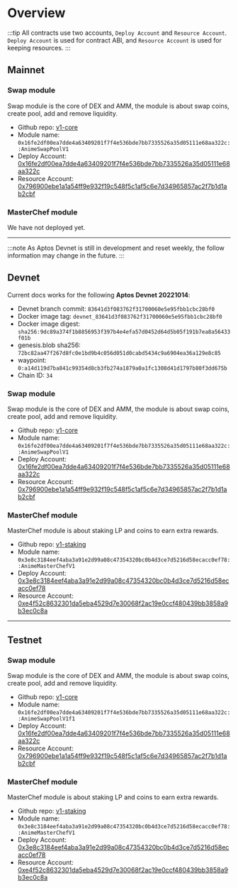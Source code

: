 # Overview

:::tip
All contracts use two accounts, `Deploy Account` and `Resource Account`.
`Deploy Account` is used for contract ABI, and `Resource Account` is used for keeping resources.
:::

## Mainnet
### Swap module
Swap module is the core of DEX and AMM, the module is about swap coins, create pool, add and remove liquidity.
* Github repo: [v1-core](https://github.com/AnimeSwap/v1-core/tree/v1.0.0)
* Module name: `0x16fe2df00ea7dde4a63409201f7f4e536bde7bb7335526a35d05111e68aa322c::AnimeSwapPoolV1`
* Deploy Account: [0x16fe2df00ea7dde4a63409201f7f4e536bde7bb7335526a35d05111e68aa322c](https://explorer.aptoslabs.com/account/0x16fe2df00ea7dde4a63409201f7f4e536bde7bb7335526a35d05111e68aa322c?network=mainnet)
* Resource Account: [0x796900ebe1a1a54ff9e932f19c548f5c1af5c6e7d34965857ac2f7b1d1ab2cbf](https://explorer.aptoslabs.com/account/0x796900ebe1a1a54ff9e932f19c548f5c1af5c6e7d34965857ac2f7b1d1ab2cbf?network=mainnet)

### MasterChef module
We have not deployed yet.

------

:::note
As Aptos Devnet is still in development and reset weekly, the follow information may change in the future.
:::

## Devnet
Current docs works for the following **Aptos Devnet 20221014**:
- Devnet branch commit: `83641d3f083762f31700060e5e95fbb1cbc28bf0`
- Docker image tag: `devnet_83641d3f083762f31700060e5e95fbb1cbc28bf0`
- Docker image digest: `sha256:9dc89a374f1b8856953f397b4e4efa57d0452d64d5b05f191b7ea8a56433f01b`
- genesis.blob sha256: `72bc82aa47f267d8fc0e1bd9b4c056d051d0cabd5434c9a6904ea36a129e8c85`
- waypoint: `0:a14d119d7ba841c99354d8cb3fb274a1879a0a1fc1308d41d1797b80f3dd675b`
- Chain ID: `34`

### Swap module
Swap module is the core of DEX and AMM, the module is about swap coins, create pool, add and remove liquidity.
* Github repo: [v1-core](https://github.com/AnimeSwap/v1-core/tree/v0.4.0)
* Module name: `0x16fe2df00ea7dde4a63409201f7f4e536bde7bb7335526a35d05111e68aa322c::AnimeSwapPoolV1`
* Deploy Account: [0x16fe2df00ea7dde4a63409201f7f4e536bde7bb7335526a35d05111e68aa322c](https://explorer.aptoslabs.com/account/0x16fe2df00ea7dde4a63409201f7f4e536bde7bb7335526a35d05111e68aa322c?network=Devnet)
* Resource Account: [0x796900ebe1a1a54ff9e932f19c548f5c1af5c6e7d34965857ac2f7b1d1ab2cbf](https://explorer.aptoslabs.com/account/0x796900ebe1a1a54ff9e932f19c548f5c1af5c6e7d34965857ac2f7b1d1ab2cbf?network=Devnet)

### MasterChef module
MasterChef module is about staking LP and coins to earn extra rewards.
* Github repo: [v1-staking](https://github.com/AnimeSwap/v1-staking)
* Module name: `0x3e8c3184eef4aba3a91e2d99a08c47354320bc0b4d3ce7d5216d58ecacc0ef78::AnimeMasterChefV1`
* Deploy Account: [0x3e8c3184eef4aba3a91e2d99a08c47354320bc0b4d3ce7d5216d58ecacc0ef78](https://explorer.aptoslabs.com/account/0x3e8c3184eef4aba3a91e2d99a08c47354320bc0b4d3ce7d5216d58ecacc0ef78?network=Devnet)
* Resource Account: [0xe4f52c8632301da5eba4529d7e30068f2ac19e0ccf480439bb3858a9b3ec0c8a](https://explorer.aptoslabs.com/account/0xe4f52c8632301da5eba4529d7e30068f2ac19e0ccf480439bb3858a9b3ec0c8a?network=Devnet)

------

## Testnet

### Swap module
Swap module is the core of DEX and AMM, the module is about swap coins, create pool, add and remove liquidity.
* Github repo: [v1-core](https://github.com/AnimeSwap/v1-core)
* Module name: `0x16fe2df00ea7dde4a63409201f7f4e536bde7bb7335526a35d05111e68aa322c::AnimeSwapPoolV1f1`
* Deploy Account: [0x16fe2df00ea7dde4a63409201f7f4e536bde7bb7335526a35d05111e68aa322c](https://explorer.aptoslabs.com/account/0x16fe2df00ea7dde4a63409201f7f4e536bde7bb7335526a35d05111e68aa322c?network=Testnet)
* Resource Account: [0x796900ebe1a1a54ff9e932f19c548f5c1af5c6e7d34965857ac2f7b1d1ab2cbf](https://explorer.aptoslabs.com/account/0x796900ebe1a1a54ff9e932f19c548f5c1af5c6e7d34965857ac2f7b1d1ab2cbf?network=Testnet)

### MasterChef module
MasterChef module is about staking LP and coins to earn extra rewards.
* Github repo: [v1-staking](https://github.com/AnimeSwap/v1-staking)
* Module name: `0x3e8c3184eef4aba3a91e2d99a08c47354320bc0b4d3ce7d5216d58ecacc0ef78::AnimeMasterChefV1`
* Deploy Account: [0x3e8c3184eef4aba3a91e2d99a08c47354320bc0b4d3ce7d5216d58ecacc0ef78](https://explorer.aptoslabs.com/account/0x3e8c3184eef4aba3a91e2d99a08c47354320bc0b4d3ce7d5216d58ecacc0ef78?network=Testnet)
* Resource Account: [0xe4f52c8632301da5eba4529d7e30068f2ac19e0ccf480439bb3858a9b3ec0c8a](https://explorer.aptoslabs.com/account/0xe4f52c8632301da5eba4529d7e30068f2ac19e0ccf480439bb3858a9b3ec0c8a?network=Testnet)
